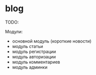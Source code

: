 # blog

TODO:

Модули:
- основной модуль (короткие новости)
- модуль статьи
- модуль регистрации
- модуль авторизации
- модуль комментариев
- модуль админки
